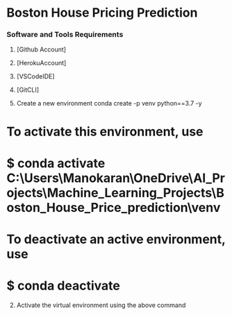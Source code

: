 # Boston House Pricing Prediction

### Software and Tools Requirements

1. [Github Account]
2. [HerokuAccount]
3. [VSCodeIDE]
4. [GitCLI]

1. Create a new environment
   conda create -p venv python==3.7 -y

# To activate this environment, use
#     $ conda activate C:\Users\Manokaran\OneDrive\AI_Projects\Machine_Learning_Projects\Boston_House_Price_prediction\venv
# To deactivate an active environment, use
#     $ conda deactivate

2. Activate the virtual environment using the above command